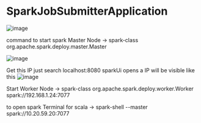 # SparkJobSubmitterApplication

![image](https://github.com/dubeyx/SparkJobSubmitterApplication/assets/94775233/67638556-d260-4d22-a2d9-3a8c7a988a02)


command to start spark Master Node -> spark-class org.apache.spark.deploy.master.Master

![image](https://github.com/dubeyx/SparkJobSubmitterApplication/assets/94775233/c1ec65da-7354-46b2-a354-39333d92f0ac)


Get this IP just search localhost:8080 sparkUi opens a IP will be visible like this
![image](https://github.com/dubeyx/SparkJobSubmitterApplication/assets/94775233/36dd67af-19e9-4764-ba5b-23d69468870b)


Start Worker Node -> spark-class org.apache.spark.deploy.worker.Worker spark://192.168.1.24:7077


to open spark Terminal for scala -> spark-shell --master spark://10.20.59.20:7077
